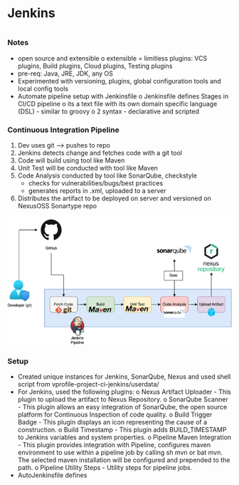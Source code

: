 # Jenkins
#
### Notes
- open source and extensible
	o extensible = limitless plugins: VCS plugins, Build plugins, Cloud plugins, Testing plugins
- pre-req: Java, JRE, JDK, any OS
- Experimented with versioning, plugins, global configuration tools and local config tools
- Automate pipeline setup with Jenkinsfile
	o Jenkinsfile defines Stages in CI/CD pipeline
	o its a text file with its own domain specific language (DSL) - similar to groovy
	o 2 syntax - declarative and scripted


### Continuous Integration Pipeline
1. Dev uses git --> pushes to repo
2. Jenkins detects change and fetches code with a git tool
3. Code will build using tool like Maven
4. Unit Test will be conducted with tool like Maven
5. Code Analysis conducted by tool like SonarQube, checkstyle
	- checks for vulnerabilities/bugs/best practices
	- generates reports in .xml, uploaded to a server
6. Distributes the artifact to be deployed on server and versioned on NexusOSS Sonartype repo

![Jenkins CI pipeline](Jenkins.png)

### Setup
- Created unique instances for Jenkins, SonarQube, Nexus and used shell script from vprofile-project-ci-jenkins/userdata/
- For Jenkins, used the following plugins: 
	o Nexus Artifact Uploader - This plugin to upload the artifact to Nexus Repository.
	o SonarQube Scanner - This plugin allows an easy integration of SonarQube, the open source platform for Continuous Inspection of code quality.
	o Build Trigger Badge - This plugin displays an icon representing the cause of a construction.
	o Build Timestamp - This plugin adds BUILD_TIMESTAMP to Jenkins variables and system properties.
	o Pipeline Maven Integration - This plugin provides integration with Pipeline, configures maven environment to use within a pipeline job by calling sh mvn or bat mvn. The selected maven installation will be configured and prepended to the path.
	o Pipeline Utility Steps - Utility steps for pipeline jobs.
- AutoJenkinsfile defines



###
